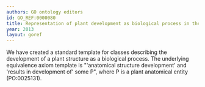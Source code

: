 ```yaml
--- 
authors: GO ontology editors
id: GO_REF:0000080
title: Representation of plant development as biological process in the Gene Ontology
year: 2013
layout: goref
---
```


We have created a standard template for classes describing the development of a plant structure as a biological process. The underlying equivalence axiom template is "'anatomical structure development' and 'results in development of' some P", where P is a plant anatomical entity (PO:0025131).
